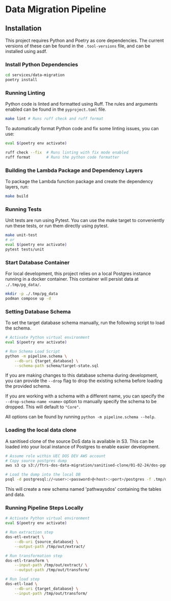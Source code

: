 # Data Migration Pipeline

## Installation

This project requires Python and Poetry as core dependencies.
The current versions of these can be found in the `.tool-versions` file, and can be installed using asdf.

### Install Python Dependencies

```bash
cd services/data-migration
poetry install
```

### Running Linting

Python code is linted and formatted using Ruff. The rules and arguments enabled can be found in the `pyproject.toml` file.

```bash
make lint # Runs ruff check and ruff format
```

To automatically format Python code and fix some linting issues, you can use:

```bash
eval $(poetry env activate)

ruff check --fix  # Runs linting with fix mode enabled
ruff format       # Runs the python code formatter
```

### Building the Lambda Package and Dependency Layers

To package the Lambda function package and create the dependency layers, run:

```bash
make build
```

### Running Tests

Unit tests are run using Pytest. You can use the make target to conveniently run these tests, or run them directly using pytest.

```bash
make unit-test
# or
eval $(poetry env activate)
pytest tests/unit
```

### Start Database Container

For local development, this project relies on a local Postgres instance running in a docker container.
This container will persist data at `./.tmp/pg_data/`.

```bash
mkdir -p ./.tmp/pg_data
podman compose up -d
```

### Setting Database Schema

To set the target database schema manually, run the following script to load the schema.

```bash
# Activate Python virtual environment
eval $(poetry env activate)

# Run Schema Load Script
python -m pipeline.schema \
    --db-uri {target_database} \
    --schema-path schema/target-state.sql
```

If you are making changes to this database schema during development, you can provide the `--drop` flag to drop the existing schema before loading the provided schema.

If you are working with a schema with a different name, you can specify the `--drop-schema-name <name>` option to manually specify the schema to be dropped. This will default to `"Core"`.

All options can be found by running `python -m pipeline.schema --help`.

### Loading the local data clone

A sanitised clone of the source DoS data is available in S3.
This can be loaded into your local instance of Postgres to enable easier development.

```bash
# Assume role within UEC DOS DEV AWS account
# Copy source postgres dump
aws s3 cp s3://ftrs-dos-data-migration/sanitised-clone/01-02-24/dos-pgdump.sql .tmp/dos-01-02-24.sql

# Load the dump into the local DB
psql -d postgresql://<user>:<password>@<host>:<port>/postgres -f .tmp/dos-01-02-24.sql
```

This will create a new schema named 'pathwaysdos' containing the tables and data.

### Running Pipeline Steps Locally

```bash
# Activate Python virtual environment
eval $(poetry env activate)

# Run extraction step
dos-etl-extract \
    --db-uri {source_database} \
    --output-path /tmp/out/extract/

# Run transformation step
dos-etl-transform \
    --input-path /tmp/out/extract/ \
    --output-path /tmp/out/transform/

# Run load step
dos-etl-load \
    --db-uri {target_database} \
    --input-path /tmp/out/transform/
```
